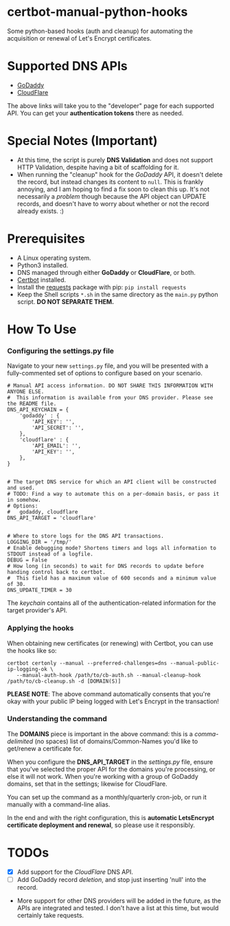# certbot-manual-python-hooks
Some python-based hooks (auth and cleanup) for automating the acquisition or renewal of Let's Encrypt certificates.


# Supported DNS APIs
+ [GoDaddy](https://developer.godaddy.com/)
+ [CloudFlare](https://api.cloudflare.com/#getting-started-endpoints)

The above links will take you to the "developer" page for each supported API. You can get your **authentication tokens** there as needed.


# Special Notes (Important)
+ At this time, the script is purely **DNS Validation** and does not support HTTP Validation, despite having a bit of scaffolding for it.
+ When running the "cleanup" hook for the _GoDaddy_ API, it doesn't delete the record, but instead changes its content to `null`. This is frankly annoying, and I am hoping to find a fix soon to clean this up. It's not necessarily a _problem_ though because the API object can UPDATE records, and doesn't have to worry about whether or not the record already exists. :)


# Prerequisites
+ A Linux operating system.
+ Python3 installed.
+ DNS managed through either **GoDaddy** or **CloudFlare**, or both.
+ [Certbot](https://certbot.eff.org/) installed.
+ Install the [requests](https://github.com/psf/requests) package with pip: `pip install requests`
+ Keep the Shell scripts `*.sh` in the same directory as the `main.py` python script. **DO NOT SEPARATE THEM.**


# How To Use
### Configuring the settings.py file
Navigate to your new `settings.py` file, and you will be presented with a fully-commented set of options to configure based on your scenario.
```
# Manual API access information. DO NOT SHARE THIS INFORMATION WITH ANYONE ELSE.
#  This information is available from your DNS provider. Please see the README file.
DNS_API_KEYCHAIN = {
    'godaddy' : {
        'API_KEY': '',
        'API_SECRET': '',
    },
    'cloudflare' : {
        'API_EMAIL': '',
        'API_KEY': '',
    },
}


# The target DNS service for which an API client will be constructed and used.
# TODO: Find a way to automate this on a per-domain basis, or pass it in somehow.
# Options:
#   godaddy, cloudflare
DNS_API_TARGET = 'cloudflare'


# Where to store logs for the DNS API transactions.
LOGGING_DIR = '/tmp/'
# Enable debugging mode? Shortens timers and logs all information to STDOUT instead of a logfile.
DEBUG = False
# How long (in seconds) to wait for DNS records to update before handing control back to certbot.
#  This field has a maximum value of 600 seconds and a minimum value of 30.
DNS_UPDATE_TIMER = 30
```
The _keychain_ contains all of the authentication-related information for the target provider's API.


### Applying the hooks
When obtaining new certificates (or renewing) with Certbot, you can use the hooks like so:
```
certbot certonly --manual --preferred-challenges=dns --manual-public-ip-logging-ok \
   --manual-auth-hook /path/to/cb-auth.sh --manual-cleanup-hook /path/to/cb-cleanup.sh -d [DOMAIN(S)]
```
**PLEASE NOTE**: The above command automatically consents that you're okay with your public IP being logged with Let's Encrypt in the transaction!

### Understanding the command
The **DOMAINS** piece is important in the above command: this is a _comma-delimited_ (no spaces) list of domains/Common-Names you'd like to get/renew a certificate for.

When you configure the **DNS_API_TARGET** in the _settings.py_ file, ensure that you've selected the proper API for the domains you're processing, or else it will not work. When you're working with a group of GoDaddy domains, set that in the settings; likewise for CloudFlare.

You can set up the command as a monthly/quarterly cron-job, or run it manually with a command-line alias.

In the end and with the right configuration, this is **automatic LetsEncrypt certificate deployment and renewal**, so please use it responsibly.


# TODOs
+ [X] Add support for the _CloudFlare_ DNS API.
+ [ ] Add GoDaddy record _deletion_, and stop just inserting 'null' into the record.
+ More support for other DNS providers will be added in the future, as the APIs are integrated and tested. I don't have a list at this time, but would certainly take requests.
